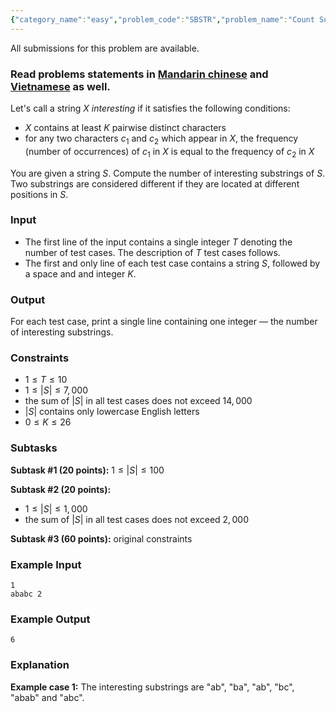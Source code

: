 ```yaml
---
{"category_name":"easy","problem_code":"SBSTR","problem_name":"Count Substrings","languages_supported":{"0":"C","1":"CPP14","2":"JAVA","3":"PYTH","4":"PYTH 3.5","5":"PYPY","6":"CS2","7":"PAS fpc","8":"PAS gpc","9":"RUBY","10":"PHP","11":"GO","12":"NODEJS","13":"HASK","14":"rust","15":"SCALA","16":"swift","17":"D","18":"PERL","19":"FORT","20":"WSPC","21":"ADA","22":"CAML","23":"ICK","24":"BF","25":"ASM","26":"CLPS","27":"PRLG","28":"ICON","29":"SCM qobi","30":"PIKE","31":"ST","32":"NICE","33":"LUA","34":"BASH","35":"NEM","36":"LISP sbcl","37":"LISP clisp","38":"SCM guile","39":"JS","40":"ERL","41":"TCL","42":"kotlin","43":"PERL6","44":"TEXT","45":"SCM chicken","46":"CLOJ","47":"COB","48":"FS"},"max_timelimit":1,"source_sizelimit":50000,"problem_author":"kingofnumbers","problem_tester":null,"date_added":"23-05-2018","tags":{"0":"array","1":"freq","2":"kingofnumbers","3":"looping","4":"simple","5":"string"},"editorial_url":"https://discuss.codechef.com/problems/SBSTR","time":{"view_start_date":1527354000,"submit_start_date":1527354000,"visible_start_date":1527354000,"end_date":1735669800},"is_direct_submittable":false,"layout":"problem"}
---
```

<span class="solution-visible-txt">All submissions for this problem are available.</span><h3>Read problems statements in <a target="_blank" 
href="http://www.codechef.com/download/translated/LTIME60/mandarin/SBSTR.pdf">Mandarin chinese</a> and <a target="_blank" 
href="http://www.codechef.com/download/translated/LTIME60/vietnamese/SBSTR.pdf">Vietnamese</a> as well.</h3>

Let's call a string $X$ *interesting* if it satisfies the following conditions:
- $X$ contains at least $K$ pairwise distinct characters
- for any two characters $c_1$ and $c_2$ which appear in $X$, the frequency (number of occurrences) of $c_1$ in $X$ is equal to the frequency of $c_2$ in $X$

You are given a string $S$. Compute the number of interesting substrings of $S$. Two substrings are considered different if they are located at different positions in $S$.

### Input
- The first line of the input contains a single integer $T$ denoting the number of test cases. The description of $T$ test cases follows.
- The first and only line of each test case contains a string $S$, followed by a space and and integer $K$.

### Output
For each test case, print a single line containing one integer — the number of interesting substrings.

### Constraints 
- $1 \le T \le 10$
- $1 \le |S| \le 7,000$
- the sum of $|S|$ in all test cases does not exceed $14,000$
- $|S|$ contains only lowercase English letters
- $0 \le K \le 26$

### Subtasks
**Subtask #1 (20 points):** $1 \le |S| \le 100$

**Subtask #2 (20 points):**
- $1 \le |S| \le 1,000$
- the sum of $|S|$ in all test cases does not exceed $2,000$

**Subtask #3 (60 points):** original constraints

### Example Input
```
1
ababc 2
```

### Example Output
```
6
```
	
### Explanation

**Example case 1:** The interesting substrings are "ab", "ba", "ab", "bc", "abab" and "abc".